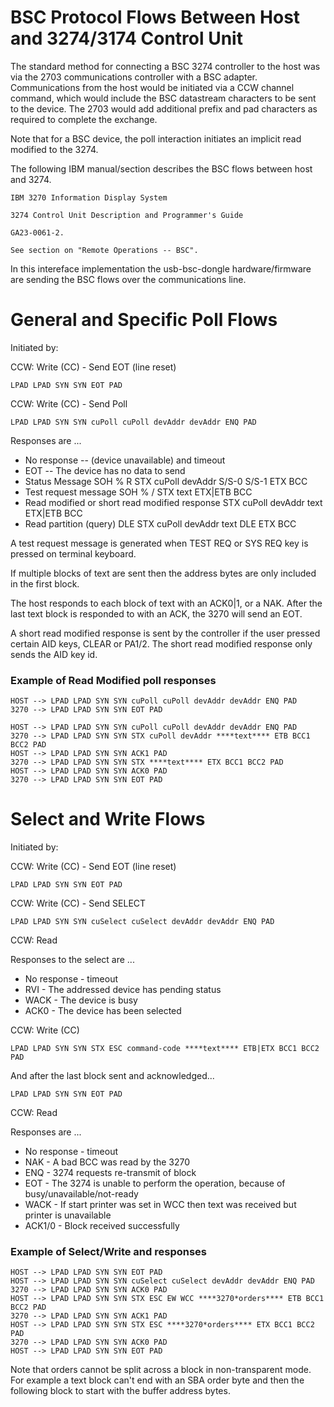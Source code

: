 BSC Protocol Flows Between Host and 3274/3174 Control Unit
==========================================================

The standard method for connecting a BSC 3274 controller to the host was via the 2703
communications controller with a BSC adapter. Communications from the host would be
initiated via a CCW channel command, which would include the BSC datastream
characters to be sent to the device. The 2703 would add additional prefix and pad
characters as required to complete the exchange.

Note that for a BSC device, the poll interaction initiates an implicit read modified
to the 3274.

The following IBM manual/section describes the BSC flows between host and 3274.

```
IBM 3270 Information Display System

3274 Control Unit Description and Programmer's Guide

GA23-0061-2.

See section on "Remote Operations -- BSC".
```

In this intereface implementation the usb-bsc-dongle hardware/firmware are sending the BSC
flows over the communications line.

General and Specific Poll Flows
===============================


Initiated by:

CCW: Write (CC) - Send EOT (line reset)

`LPAD LPAD SYN SYN EOT PAD`

CCW: Write (CC) - Send Poll

`LPAD LPAD SYN SYN cuPoll cuPoll devAddr devAddr ENQ PAD`

Responses are ...

* No response -- (device unavailable) and timeout
* EOT -- The device has no data to send
* Status Message
  SOH % R STX cuPoll devAddr S/S-0 S/S-1 ETX BCC
* Test request message
  SOH % / STX text ETX|ETB BCC
* Read modified or short read modified response
  STX cuPoll devAddr text ETX|ETB BCC
* Read partition (query)
  DLE STX cuPoll devAddr text DLE ETX BCC

A test request message is generated  when TEST REQ or SYS REQ key is pressed
on terminal keyboard.

If multiple blocks of text are sent then the address bytes are only included in
the first block.

The host responds to each block of text with an ACK0|1, or a NAK. After the last
text block is responded to with an ACK, the 3270 will send an EOT.

A short read modified response is sent by the controller if the user pressed certain
AID keys, CLEAR or PA1/2. The short read modified response only sends the AID key id.

### Example of Read Modified poll responses

```
HOST --> LPAD LPAD SYN SYN cuPoll cuPoll devAddr devAddr ENQ PAD
3270 --> LPAD LPAD SYN SYN EOT PAD

HOST --> LPAD LPAD SYN SYN cuPoll cuPoll devAddr devAddr ENQ PAD
3270 --> LPAD LPAD SYN SYN STX cuPoll devAddr ****text**** ETB BCC1 BCC2 PAD
HOST --> LPAD LPAD SYN SYN ACK1 PAD
3270 --> LPAD LPAD SYN SYN STX ****text**** ETX BCC1 BCC2 PAD
HOST --> LPAD LPAD SYN SYN ACK0 PAD
3270 --> LPAD LPAD SYN SYN EOT PAD
```

Select and Write Flows
======================

Initiated by:

CCW: Write (CC) - Send EOT (line reset)

`LPAD LPAD SYN SYN EOT PAD`

CCW: Write (CC) - Send SELECT

`LPAD LPAD SYN SYN cuSelect cuSelect devAddr devAddr ENQ PAD`

CCW: Read

Responses to the select are ...

* No response - timeout
* RVI - The addressed device has pending status
* WACK - The device is busy
* ACK0 - The device has been selected

CCW: Write (CC)

`LPAD LPAD SYN SYN STX ESC command-code ****text**** ETB|ETX BCC1 BCC2 PAD`

And after the last block sent and acknowledged...

`LPAD LPAD SYN SYN EOT PAD`

CCW: Read

Responses are ...

* No response - timeout
* NAK - A bad BCC was read by the 3270
* ENQ - 3274 requests re-transmit of block
* EOT - The 3274 is unable to perform the operation, because of busy/unavailable/not-ready
* WACK - If start printer was set in WCC then text was received but printer is unavailable
* ACK1/0 - Block received successfully

### Example of Select/Write and responses

```
HOST --> LPAD LPAD SYN SYN EOT PAD
HOST --> LPAD LPAD SYN SYN cuSelect cuSelect devAddr devAddr ENQ PAD
3270 --> LPAD LPAD SYN SYN ACK0 PAD
HOST --> LPAD LPAD SYN SYN STX ESC EW WCC ****3270*orders**** ETB BCC1 BCC2 PAD
3270 --> LPAD LPAD SYN SYN ACK1 PAD
HOST --> LPAD LPAD SYN SYN STX ESC ****3270*orders**** ETX BCC1 BCC2 PAD
3270 --> LPAD LPAD SYN SYN ACK0 PAD
HOST --> LPAD LPAD SYN SYN EOT PAD
```

Note that orders cannot be split across a block in non-transparent mode. For example a text block can't
end with an SBA order byte and then the following block to start with the buffer address bytes.


